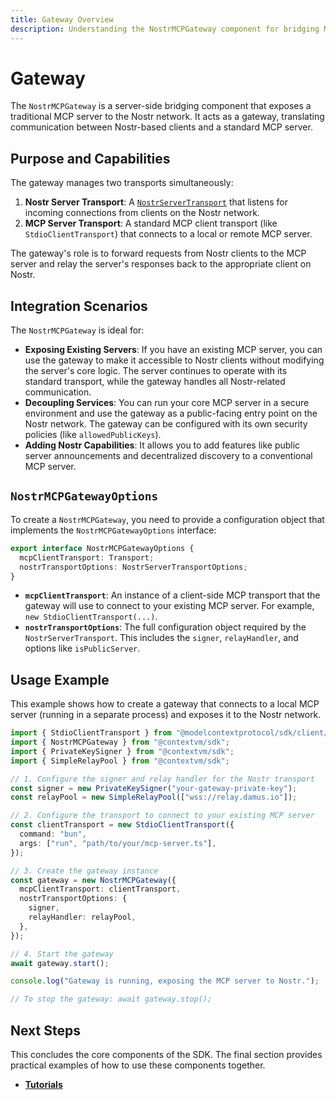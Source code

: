 ```yaml
---
title: Gateway Overview
description: Understanding the NostrMCPGateway component for bridging MCP and Nostr
---
```


# Gateway

The `NostrMCPGateway` is a server-side bridging component that exposes a traditional MCP server to the Nostr network. It acts as a gateway, translating communication between Nostr-based clients and a standard MCP server.

## Purpose and Capabilities

The gateway manages two transports simultaneously:

1.  **Nostr Server Transport**: A [`NostrServerTransport`](/transports/nostr-server-transport) that listens for incoming connections from clients on the Nostr network.
2.  **MCP Server Transport**: A standard MCP client transport (like `StdioClientTransport`) that connects to a local or remote MCP server.

The gateway's role is to forward requests from Nostr clients to the MCP server and relay the server's responses back to the appropriate client on Nostr.

## Integration Scenarios

The `NostrMCPGateway` is ideal for:

- **Exposing Existing Servers**: If you have an existing MCP server, you can use the gateway to make it accessible to Nostr clients without modifying the server's core logic. The server continues to operate with its standard transport, while the gateway handles all Nostr-related communication.
- **Decoupling Services**: You can run your core MCP server in a secure environment and use the gateway as a public-facing entry point on the Nostr network. The gateway can be configured with its own security policies (like `allowedPublicKeys`).
- **Adding Nostr Capabilities**: It allows you to add features like public server announcements and decentralized discovery to a conventional MCP server.

## `NostrMCPGatewayOptions`

To create a `NostrMCPGateway`, you need to provide a configuration object that implements the `NostrMCPGatewayOptions` interface:

```typescript
export interface NostrMCPGatewayOptions {
  mcpClientTransport: Transport;
  nostrTransportOptions: NostrServerTransportOptions;
}
```

- **`mcpClientTransport`**: An instance of a client-side MCP transport that the gateway will use to connect to your existing MCP server. For example, `new StdioClientTransport(...)`.
- **`nostrTransportOptions`**: The full configuration object required by the `NostrServerTransport`. This includes the `signer`, `relayHandler`, and options like `isPublicServer`.

## Usage Example

This example shows how to create a gateway that connects to a local MCP server (running in a separate process) and exposes it to the Nostr network.

```typescript
import { StdioClientTransport } from "@modelcontextprotocol/sdk/client/stdio.js";
import { NostrMCPGateway } from "@contextvm/sdk";
import { PrivateKeySigner } from "@contextvm/sdk";
import { SimpleRelayPool } from "@contextvm/sdk";

// 1. Configure the signer and relay handler for the Nostr transport
const signer = new PrivateKeySigner("your-gateway-private-key");
const relayPool = new SimpleRelayPool(["wss://relay.damus.io"]);

// 2. Configure the transport to connect to your existing MCP server
const clientTransport = new StdioClientTransport({
  command: "bun",
  args: ["run", "path/to/your/mcp-server.ts"],
});

// 3. Create the gateway instance
const gateway = new NostrMCPGateway({
  mcpClientTransport: clientTransport,
  nostrTransportOptions: {
    signer,
    relayHandler: relayPool,
  },
});

// 4. Start the gateway
await gateway.start();

console.log("Gateway is running, exposing the MCP server to Nostr.");

// To stop the gateway: await gateway.stop();
```

## Next Steps

This concludes the core components of the SDK. The final section provides practical examples of how to use these components together.

- **[Tutorials](/tutorials/client-server-communication)**
